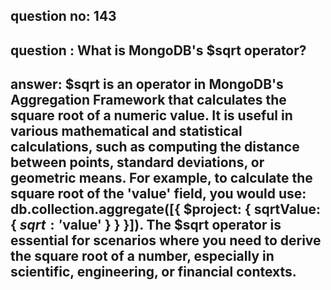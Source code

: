 
      
## question no: 143

## question : What is MongoDB's $sqrt operator?

## answer: $sqrt is an operator in MongoDB's Aggregation Framework that calculates the square root of a numeric value. It is useful in various mathematical and statistical calculations, such as computing the distance between points, standard deviations, or geometric means. For example, to calculate the square root of the 'value' field, you would use: db.collection.aggregate([{ $project: { sqrtValue: { $sqrt: '$value' } } }]). The $sqrt operator is essential for scenarios where you need to derive the square root of a number, especially in scientific, engineering, or financial contexts.
      